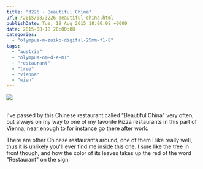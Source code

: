```yaml
---
title: "3226 - Beautiful China"
url: /2015/08/3226-beautiful-china.html
publishDate: Tue, 18 Aug 2015 18:00:08 +0000
date: 2015-08-18 20:00:08
categories: 
  - "olympus-m-zuiko-digital-25mm-f1-8"
tags: 
  - "austria"
  - "olympus-om-d-e-m1"
  - "restaurant"
  - "tree"
  - "vienna"
  - "wien"
---
```

<div class="container">
<div class="center"><a target="_blank" href="https://d25zfm9zpd7gm5.cloudfront.net/1200x1200/2015/20150628_183927_lr.jpg"><img class="webfeedsFeaturedVisual" src="https://d25zfm9zpd7gm5.cloudfront.net/0600x0600/2015/20150628_183927_lr.jpg" /></a></div>
</div>
<br />

I've passed by this Chinese restaurant called "Beautiful China" very often, but always on my way to one of my favorite Pizza restaurants in this part of Vienna, near enough to for instance go there after work.

There are other Chinese restaurants around, one of them I like really well, thus it is unlikely you'll ever find me inside this one. I sure like the tree in front though, and how the color of its leaves takes up the red of the word "Restaurant" on the sign.

